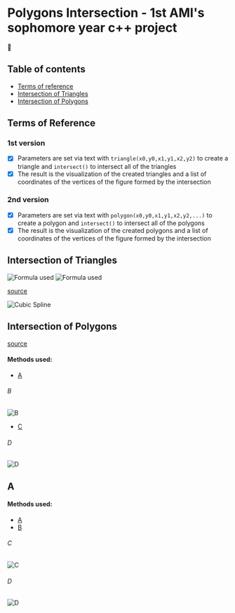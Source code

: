 # Polygons Intersection - 1st AMI's sophomore year c++ project 
:robot:
## Table of contents
* [Terms of reference](#terms-of-reference)
* [Intersection of Triangles](#intersection-of-triangles)
* [Intersection of Polygons](#intersection-of-polygons)

## Terms of Reference
### 1st version
- [x] Parameters are set via text with ```triangle(x0,y0,x1,y1,x2,y2)``` to create a triangle and ```intersect()``` to intersect all of the triangles
- [x] The result is the visualization of the created triangles and a list of coordinates of the vertices of the figure formed by the intersection
### 2nd version
- [x] Parameters are set via text with ```polygon(x0,y0,x1,y1,x2,y2,...)``` to create a polygon and ```intersect()``` to intersect all of the polygons
- [x] The result is the visualization of the created polygons and a list of coordinates of the vertices of the figure formed by the intersection

## Intersection of Triangles

![Formula used](https://i.kym-cdn.com/entries/icons/original/000/021/464/14608107_1180665285312703_1558693314_n.jpg)
![Formula used](https://.png)

[source](http://)


![Cubic Spline](https://.png)
	
## Intersection of Polygons

[source](https://) 


#### Methods used:
* [A](https://)
###### B
![B](https://.png)
* [C](https://)
###### D
![D](https://.png)

## A

#### Methods used:
* [A](https://)
* [B](https://.pdf)
###### C
![C](https://.png)
###### D
![D](https://.png)
